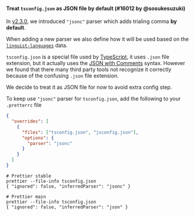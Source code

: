 #### Treat `tsconfig.json` as JSON file by default (#16012 by @sosukesuzuki)

In [v2.3.0](https://prettier.io/blog/2024/01/12/3.2.0#new-jsonc-parser-added-15831httpsgithubcomprettierprettierpull15831-by-fiskerhttpsgithubcomfisker), we introduced `"jsonc"` parser which adds trialing comma **by default**.

When adding a new parser we also define how it will be used based on the [`linguist-languages`](https://www.npmjs.com/package/linguist-languages) data.

`tsconfig.json` is a special file used by [TypeScript](https://www.typescriptlang.org/docs/handbook/tsconfig-json.html#using-tsconfigjson-or-jsconfigjson), it uses `.json` file extension, but it actually uses the [JSON with Comments](https://code.visualstudio.com/docs/languages/json#_json-with-comments) syntax. However we found that there many third party tools not recognize it correctly because of the confusing `.json` file extension.

We decide to treat it as JSON file for now to avoid extra config step.

To keep use `"jsonc"` parser for `tsconfig.json`, add the following to your `.pretterrc` file

```json
{
  "overrides": [
    {
      "files": ["tsconfig.json", "jsconfig.json"],
      "options": {
        "parser": "jsonc"
      }
    }
  ]
}
```

<!-- prettier-ignore -->
```
# Prettier stable
prettier --file-info tsconfig.json
{ "ignored": false, "inferredParser": "jsonc" }

# Prettier main
prettier --file-info tsconfig.json
{ "ignored": false, "inferredParser": "json" }
```
